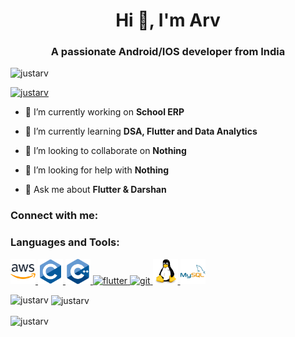 <h1 align="center">Hi 👋, I'm Arv</h1>
<h3 align="center">A passionate Android/IOS developer from India</h3>

<p align="left"> <img src="https://komarev.com/ghpvc/?username=justarv&label=Profile%20views&color=0e75b6&style=flat" alt="justarv" /> </p>

<p align="left"> <a href="https://github.com/ryo-ma/github-profile-trophy"><img src="https://github-profile-trophy.vercel.app/?username=justarv" alt="justarv" /></a> </p>

- 🔭 I’m currently working on **School ERP**

- 🌱 I’m currently learning **DSA, Flutter and Data Analytics**

- 👯 I’m looking to collaborate on **Nothing**

- 🤝 I’m looking for help with **Nothing**

- 💬 Ask me about **Flutter & Darshan**

<h3 align="left">Connect with me:</h3>
<p align="left">
</p>

<h3 align="left">Languages and Tools:</h3>
<p align="left"> <a href="https://aws.amazon.com" target="_blank" rel="noreferrer"> <img src="https://raw.githubusercontent.com/devicons/devicon/master/icons/amazonwebservices/amazonwebservices-original-wordmark.svg" alt="aws" width="40" height="40"/> </a> <a href="https://www.cprogramming.com/" target="_blank" rel="noreferrer"> <img src="https://raw.githubusercontent.com/devicons/devicon/master/icons/c/c-original.svg" alt="c" width="40" height="40"/> </a> <a href="https://www.w3schools.com/cpp/" target="_blank" rel="noreferrer"> <img src="https://raw.githubusercontent.com/devicons/devicon/master/icons/cplusplus/cplusplus-original.svg" alt="cplusplus" width="40" height="40"/> </a> <a href="https://flutter.dev" target="_blank" rel="noreferrer"> <img src="https://www.vectorlogo.zone/logos/flutterio/flutterio-icon.svg" alt="flutter" width="40" height="40"/> </a> <a href="https://git-scm.com/" target="_blank" rel="noreferrer"> <img src="https://www.vectorlogo.zone/logos/git-scm/git-scm-icon.svg" alt="git" width="40" height="40"/> </a> <a href="https://www.linux.org/" target="_blank" rel="noreferrer"> <img src="https://raw.githubusercontent.com/devicons/devicon/master/icons/linux/linux-original.svg" alt="linux" width="40" height="40"/> </a> <a href="https://www.mysql.com/" target="_blank" rel="noreferrer"> <img src="https://raw.githubusercontent.com/devicons/devicon/master/icons/mysql/mysql-original-wordmark.svg" alt="mysql" width="40" height="40"/> </a> </p>

<p><img align="left" src="https://github-readme-stats.vercel.app/api/top-langs?username=justarv&show_icons=true&locale=en&layout=compact" alt="justarv" /></p>

<p>&nbsp;<img align="center" src="https://github-readme-stats.vercel.app/api?username=justarv&show_icons=true&locale=en" alt="justarv" /></p>

<p><img align="center" src="https://github-readme-streak-stats.herokuapp.com/?user=justarv&" alt="justarv" /></p>
